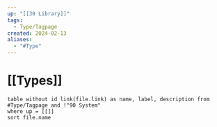 ```yaml
---
up: "[[30 Library]]"
tags:
  - Type/Tagpage
created: 2024-02-13
aliases:
  - "#Type"
---
```

# [[Types]]

```dataview
table without id link(file.link) as name, label, description from #Type/Tagpage and !"90 System" 
where up = [[]]
sort file.name
```
